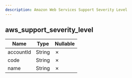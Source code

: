 ```yaml
---
description: Amazon Web Services Support Severity Level
---
```

aws_support_severity_level
--------------------------

| **Name**  | **Type** | **Nullable** |
| --------- | -------- | ------------ |
| accountId | String   | &cross;      |
| code      | String   | &cross;      |
| name      | String   | &cross;      |
